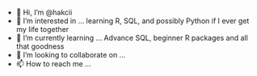 - 👋 Hi, I’m @hakcii
- 👀 I’m interested in ... learning R, SQL, and possibly Python if I ever get my life together
- 🌱 I’m currently learning ... Advance SQL, beginner R packages and all that goodness
- 💞️ I’m looking to collaborate on ...
- 📫 How to reach me ...

<!---
hakcii/hakcii is a ✨ special ✨ repository because its `README.md` (this file) appears on your GitHub profile.
You can click the Preview link to take a look at your changes.
--->
